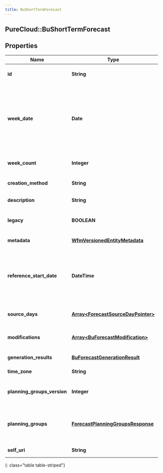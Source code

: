```yaml
---
title: BuShortTermForecast
---
```

## PureCloud::BuShortTermForecast

## Properties

|Name | Type | Description | Notes|
|------------ | ------------- | ------------- | -------------|
| **id** | **String** | The globally unique identifier for the object. | [optional] |
| **week_date** | **Date** | The start week date of this forecast in yyyy-MM-dd.  Must fall on the start day of week for the associated business unit. Dates are represented as an ISO-8601 string. For example: yyyy-MM-dd | [optional] |
| **week_count** | **Integer** | The number of weeks this forecast covers | [optional] |
| **creation_method** | **String** | The method by which this forecast was created | [optional] |
| **description** | **String** | The description of this forecast | [optional] |
| **legacy** | **BOOLEAN** | Whether this forecast contains modifications on legacy metrics | [optional] |
| **metadata** | [**WfmVersionedEntityMetadata**](WfmVersionedEntityMetadata.html) | Metadata for this forecast | [optional] |
| **reference_start_date** | **DateTime** | The reference start date for interval-based data for this forecast. Date time is represented as an ISO-8601 string. For example: yyyy-MM-ddTHH:mm:ss.SSSZ | [optional] |
| **source_days** | [**Array&lt;ForecastSourceDayPointer&gt;**](ForecastSourceDayPointer.html) | The source day pointers for this forecast | [optional] |
| **modifications** | [**Array&lt;BuForecastModification&gt;**](BuForecastModification.html) | Any manual modifications applied to this forecast | [optional] |
| **generation_results** | [**BuForecastGenerationResult**](BuForecastGenerationResult.html) | Generation result metadata | [optional] |
| **time_zone** | **String** | The time zone for this forecast | [optional] |
| **planning_groups_version** | **Integer** | The version of the planning groups that was used for this forecast | [optional] |
| **planning_groups** | [**ForecastPlanningGroupsResponse**](ForecastPlanningGroupsResponse.html) | A snapshot of the planning groups used for this forecast as of the version number indicated | [optional] |
| **self_uri** | **String** | The URI for this object | [optional] |
{: class="table table-striped"}


